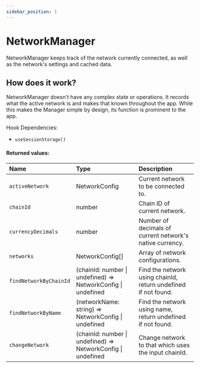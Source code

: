 ```yaml
---
sidebar_position: 1
---
```


# NetworkManager

NetworkManager keeps track of the network currently connected, as well as the network's settings and cached data.

## How does it work?

NetworkManager doesn't have any complex state or operations. It records what the active network is and makes that known throughout the app. While this makes the Manager simple by design, its function is prominent to the app.

Hook Dependencies:
- `useSessionStorage()`

#### Returned values:
| Name | Type | Description                                                          |
| :--- | :--- | :------------------------------------------------------------------- |
|`activeNetwork` | NetworkConfig | Current network to be connected to.
|`chainId` | number | Chain ID of current network.
|`currencyDecimals` | number | Number of decimals of current network's native currency.
|`networks` | NetworkConfig[] | Array of network configurations.
|`findNetworkByChainId` | (chainId: number \| undefined) => NetworkConfig \| undefined | Find the network using chainId, return undefined if not found.
|`findNetworkByName` | (networkName: string) => NetworkConfig \| undefined | Find the network using name, return undefined if not found.
|`changeNetwork` | (chainId: number \| undefined) => NetworkConfig \| undefined | Change network to that which uses the input chainId.